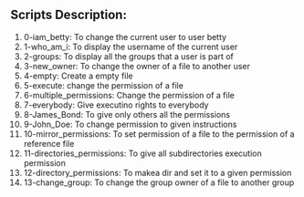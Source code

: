## Scripts Description:
1. 0-iam_betty: To change the current user to user betty
2. 1-who_am_i: To display the username of the current user
3. 2-groups: To display all the groups that a user is part of
4. 3-new_owner: To change the owner of a file to another user
5. 4-empty: Create a empty file
6. 5-execute: change the permission of a file
7. 6-multiple_permissions: Change the permission of a file
8. 7-everybody: Give executino rights to everybody
9. 8-James_Bond: To give only others all the permissions
10. 9-John_Doe: To change permission to given instructions
11. 10-mirror_permissions: To set permission of a file to the permission of a reference file
12. 11-directories_permissions: To give all subdirectories execution permission
13. 12-directory_permissions: To makea dir and set it to a given permission
14. 13-change_group: To change the group owner of a file to another group
